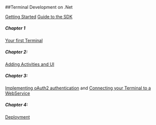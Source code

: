##Terminal Development on .Net

[Getting Started](dotNet/TerminalDeveloping-GettingStarted.md)
[Guide to the SDK](https://github.com/Fr8org/Fr8Core/blob/master/Docs/ForDevelopers/DevelopmentGuides/Terminals/dotNet/SDKOverview.md)


##### Chapter 1
[Your first Terminal](dotNet/TerminalDeveloping-Chapter-1.md)

##### Chapter 2:
[Adding Activities and UI](dotNet/TerminalDeveloping-Chapter-2.md)

##### Chapter 3:
[Implementing oAuth2 authentication](dotNet/TerminalDeveloping-Authentication.md) and [Connecting your Terminal to a WebService ](dotNet/TerminalDeveloping-AddingAWebService.md)

##### Chapter 4:
[Deployment](dotNet/TerminalDeveloping-DeployingToAzure.md)



